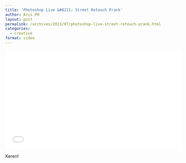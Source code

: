 ```yaml
---
title: 'Photoshop Live &#8211; Street Retouch Prank'
author: Aris FM
layout: post
permalink: /archives/2013/07/photoshop-live-street-retouch-prank.html
categories:
  - creative
format: video
---
```

<iframe width="560" height="315" src="//www.youtube.com/embed/BRAM8MpqIeA" frameborder="0" allowfullscreen></iframe>

Keren!